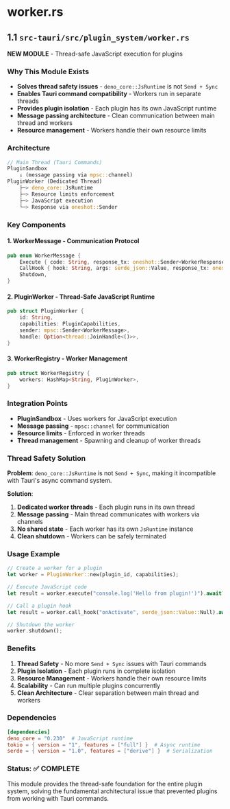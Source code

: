# worker.rs

## 1.1 `src-tauri/src/plugin_system/worker.rs`

**NEW MODULE** - Thread-safe JavaScript execution for plugins

### Why This Module Exists

- **Solves thread safety issues** - `deno_core::JsRuntime` is not `Send + Sync`
- **Enables Tauri command compatibility** - Workers run in separate threads
- **Provides plugin isolation** - Each plugin has its own JavaScript runtime
- **Message passing architecture** - Clean communication between main thread and workers
- **Resource management** - Workers handle their own resource limits

### Architecture

```rust
// Main Thread (Tauri Commands)
PluginSandbox
    ↓ (message passing via mpsc::channel)
PluginWorker (Dedicated Thread)
    ├─> deno_core::JsRuntime
    ├─> Resource limits enforcement
    ├─> JavaScript execution
    └─> Response via oneshot::Sender
```

### Key Components

#### 1. **WorkerMessage** - Communication Protocol

```rust
pub enum WorkerMessage {
    Execute { code: String, response_tx: oneshot::Sender<WorkerResponse> },
    CallHook { hook: String, args: serde_json::Value, response_tx: oneshot::Sender<WorkerResponse> },
    Shutdown,
}
```

#### 2. **PluginWorker** - Thread-Safe JavaScript Runtime

```rust
pub struct PluginWorker {
    id: String,
    capabilities: PluginCapabilities,
    sender: mpsc::Sender<WorkerMessage>,
    handle: Option<thread::JoinHandle<()>>,
}
```

#### 3. **WorkerRegistry** - Worker Management

```rust
pub struct WorkerRegistry {
    workers: HashMap<String, PluginWorker>,
}
```

### Integration Points

- **PluginSandbox** - Uses workers for JavaScript execution
- **Message passing** - `mpsc::channel` for communication
- **Resource limits** - Enforced in worker threads
- **Thread management** - Spawning and cleanup of worker threads

### Thread Safety Solution

**Problem**: `deno_core::JsRuntime` is not `Send + Sync`, making it incompatible with Tauri's async command system.

**Solution**:

1. **Dedicated worker threads** - Each plugin runs in its own thread
2. **Message passing** - Main thread communicates with workers via channels
3. **No shared state** - Each worker has its own `JsRuntime` instance
4. **Clean shutdown** - Workers can be safely terminated

### Usage Example

```rust
// Create a worker for a plugin
let worker = PluginWorker::new(plugin_id, capabilities);

// Execute JavaScript code
let result = worker.execute("console.log('Hello from plugin!')").await?;

// Call a plugin hook
let result = worker.call_hook("onActivate", serde_json::Value::Null).await?;

// Shutdown the worker
worker.shutdown();
```

### Benefits

1. **Thread Safety** - No more `Send + Sync` issues with Tauri commands
2. **Plugin Isolation** - Each plugin runs in complete isolation
3. **Resource Management** - Workers handle their own resource limits
4. **Scalability** - Can run multiple plugins concurrently
5. **Clean Architecture** - Clear separation between main thread and workers

### Dependencies

```toml
[dependencies]
deno_core = "0.230"  # JavaScript runtime
tokio = { version = "1", features = ["full"] }  # Async runtime
serde = { version = "1.0", features = ["derive"] }  # Serialization
```

### Status: ✅ **COMPLETE**

This module provides the thread-safe foundation for the entire plugin system, solving the fundamental architectural issue that prevented plugins from working with Tauri commands.
